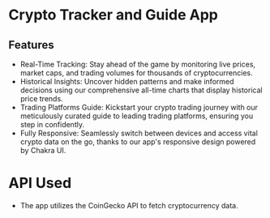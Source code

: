 # Crypto Tracker and Guide App


## Features

- Real-Time Tracking: Stay ahead of the game by monitoring live prices, market caps, and trading volumes for thousands of cryptocurrencies.
- Historical Insights: Uncover hidden patterns and make informed decisions using our comprehensive all-time charts that display historical price trends.
- Trading Platforms Guide: Kickstart your crypto trading journey with our meticulously curated guide to leading trading platforms, ensuring you step in confidently.
- Fully Responsive: Seamlessly switch between devices and access vital crypto data on the go, thanks to our app's responsive design powered by Chakra UI.


# API Used

- The app utilizes the CoinGecko API to fetch cryptocurrency data.